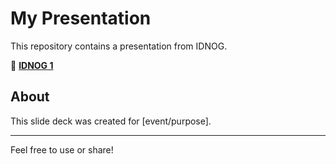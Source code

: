 # My Presentation

This repository contains a presentation from IDNOG. 

📄 **[IDNOG 1](./Next%20Gen%20Campus%20Network%20IDNOG%202%20PDF%203.pdf)**

## About
This slide deck was created for [event/purpose].

---

Feel free to use or share!

